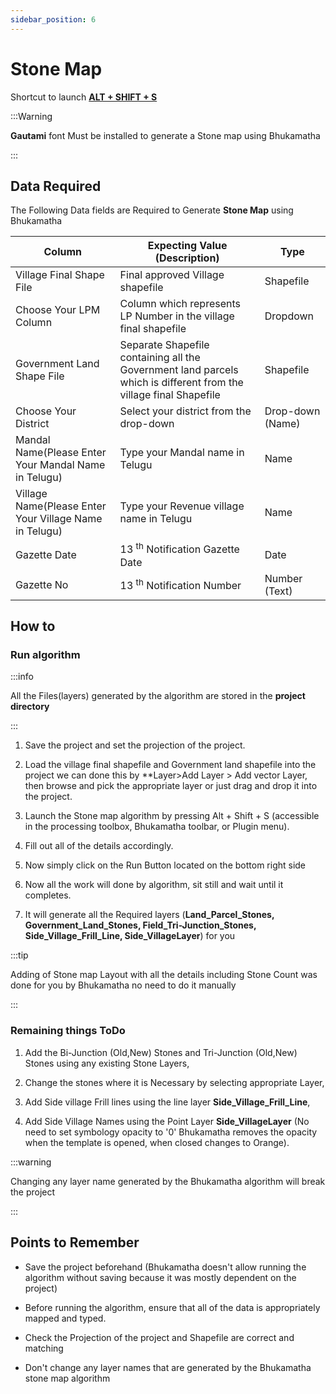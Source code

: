```yaml
---
sidebar_position: 6
---
```


# Stone Map

Shortcut to launch **<u>ALT + SHIFT + S</u>**

:::Warning

**Gautami** font Must be installed to generate a Stone map using Bhukamatha

:::

## Data Required

The Following Data fields are Required to Generate **Stone Map** using Bhukamatha

| Column                                                 | Expecting Value (Description)                                                                                     | Type             |
| ------------------------------------------------------ | ----------------------------------------------------------------------------------------------------------------- | ---------------- |
| Village Final Shape File                               | Final approved Village shapefile                                                                                  | Shapefile        |
| Choose Your LPM Column                                 | Column which represents LP Number in the village final shapefile                                                  | Dropdown         |
| Government Land Shape File                             | Separate Shapefile containing all the Government land parcels which is different from the village final Shapefile | Shapefile        |
| Choose Your District                                   | Select your district from the drop-down                                                                           | Drop-down (Name) |
| Mandal Name(Please Enter Your Mandal Name in Telugu)   | Type your Mandal name in Telugu                                                                                   | Name             |
| Village Name(Please Enter Your Village Name in Telugu) | Type your Revenue village name in Telugu                                                                          | Name             |
| Gazette Date                                           | 13 <sup>th</sup> Notification Gazette Date                                                                        | Date             |
| Gazette No                                             | 13 <sup>th</sup> Notification Number                                                                              | Number (Text)    |

## How to

### Run algorithm

:::info

All the Files(layers) generated by the algorithm are stored in the **project directory**

:::

1. Save the project and set the projection of the project.

2. Load the village final shapefile and Government land shapefile into the project we can done this by **Layer>Add Layer > Add vector Layer, then browse and pick the appropriate layer or just drag and drop it into the project.

3. Launch the Stone map algorithm by pressing Alt + Shift + S (accessible in the processing toolbox, Bhukamatha toolbar, or Plugin menu).

4. Fill out all of the details accordingly.

5. Now simply click on the Run Button located on the bottom right side

6. Now all the work will done by algorithm, sit still and wait until it completes.

7. It will generate all the Required layers (**Land_Parcel_Stones, Government_Land_Stones, Field_Tri-Junction_Stones, Side_Village_Frill_Line, Side_VillageLayer**) for you  

:::tip

Adding of Stone map Layout with all the details including Stone Count was done for you by Bhukamatha no need to do it manually

:::

### Remaining things ToDo

1. Add the Bi-Junction (Old,New) Stones  and Tri-Junction (Old,New) Stones using any existing Stone Layers,

2. Change the stones where it is Necessary by selecting appropriate Layer,

3. Add Side village Frill lines using the line layer **Side_Village_Frill_Line**,

4. Add Side Village Names using the Point Layer  **Side_VillageLayer** (No need to set symbology opacity to '0' Bhukamatha removes the opacity when the template is opened, when closed changes to Orange).

:::warning

Changing  any  layer name generated by the Bhukamatha algorithm will break the project

:::

## Points to Remember

- Save the project beforehand (Bhukamatha doesn't allow running the algorithm without saving because it was mostly dependent on the project)

- Before running the algorithm, ensure that all of the data is appropriately mapped and typed.

- Check the Projection of the project and Shapefile are correct and matching

- Don't change any layer names that are generated by the Bhukamatha stone map algorithm
